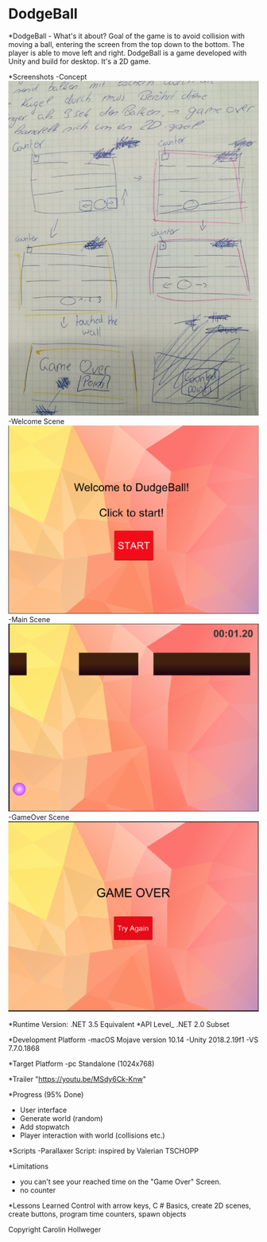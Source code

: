 <H1>DodgeBall</H1>

*DodgeBall - What's it about?
Goal of the game is to avoid collision with moving a ball, entering the screen from the top down to the bottom. The player is able to move left and right. DodgeBall is a game developed with Unity and build for desktop. It's a 2D game. 

*Screenshots
-Concept
![Concept](./Screenshots/DodgeBall.jpeg)
-Welcome Scene
![Welcome](./Screenshots/Welcome.png)
-Main Scene
![MainScrene](./Screenshots/MainScene.png)
-GameOver Scene
![GameOver](./Screenshots/GameOver.png)

*Runtime Version: .NET 3.5 Equivalent
*API Level_  .NET 2.0 Subset

*Development Platform
-macOS Mojave version 10.14
-Unity 2018.2.19f1
-VS 7.7.0.1868

*Target Platform
-pc Standalone (1024x768)

*Trailer
"https://youtu.be/MSdy6Ck-Knw"

*Progress (95% Done)
- User interface
- Generate world (random)
- Add stopwatch
- Player interaction with world (collisions etc.)

*Scripts
-Parallaxer Script: inspired by Valerian TSCHOPP

*Limitations
- you can't see your reached time on the "Game Over" Screen.
- no counter

*Lessons Learned
Control with arrow keys, C # Basics, create 2D scenes, create buttons, program time counters, spawn objects

Copyright Carolin Hollweger

